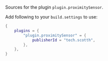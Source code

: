 Sources for the plugin `plugin.proximitySensor`.

Add following to your `build.settings` to use:
```lua
{
    plugins = {
        "plugin.proximitySensor" = {
            publisherId = "tech.scotth",
        },
    },
}
```
